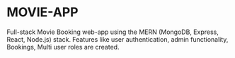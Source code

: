 # MOVIE-APP
Full-stack Movie Booking web-app using the MERN (MongoDB, Express, React, Node.js) stack. Features like user authentication, admin functionality, Bookings, Multi user roles are created.
